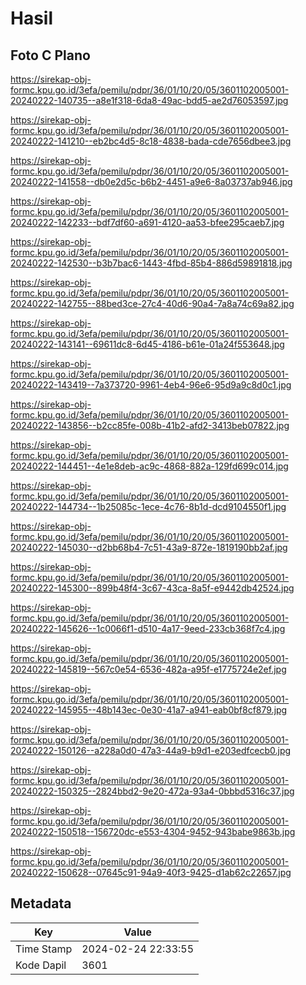 # Hasil

## Foto C Plano

https://sirekap-obj-formc.kpu.go.id/3efa/pemilu/pdpr/36/01/10/20/05/3601102005001-20240222-140735--a8e1f318-6da8-49ac-bdd5-ae2d76053597.jpg

https://sirekap-obj-formc.kpu.go.id/3efa/pemilu/pdpr/36/01/10/20/05/3601102005001-20240222-141210--eb2bc4d5-8c18-4838-bada-cde7656dbee3.jpg

https://sirekap-obj-formc.kpu.go.id/3efa/pemilu/pdpr/36/01/10/20/05/3601102005001-20240222-141558--db0e2d5c-b6b2-4451-a9e6-8a03737ab946.jpg

https://sirekap-obj-formc.kpu.go.id/3efa/pemilu/pdpr/36/01/10/20/05/3601102005001-20240222-142233--bdf7df60-a691-4120-aa53-bfee295caeb7.jpg

https://sirekap-obj-formc.kpu.go.id/3efa/pemilu/pdpr/36/01/10/20/05/3601102005001-20240222-142530--b3b7bac6-1443-4fbd-85b4-886d59891818.jpg

https://sirekap-obj-formc.kpu.go.id/3efa/pemilu/pdpr/36/01/10/20/05/3601102005001-20240222-142755--88bed3ce-27c4-40d6-90a4-7a8a74c69a82.jpg

https://sirekap-obj-formc.kpu.go.id/3efa/pemilu/pdpr/36/01/10/20/05/3601102005001-20240222-143141--69611dc8-6d45-4186-b61e-01a24f553648.jpg

https://sirekap-obj-formc.kpu.go.id/3efa/pemilu/pdpr/36/01/10/20/05/3601102005001-20240222-143419--7a373720-9961-4eb4-96e6-95d9a9c8d0c1.jpg

https://sirekap-obj-formc.kpu.go.id/3efa/pemilu/pdpr/36/01/10/20/05/3601102005001-20240222-143856--b2cc85fe-008b-41b2-afd2-3413beb07822.jpg

https://sirekap-obj-formc.kpu.go.id/3efa/pemilu/pdpr/36/01/10/20/05/3601102005001-20240222-144451--4e1e8deb-ac9c-4868-882a-129fd699c014.jpg

https://sirekap-obj-formc.kpu.go.id/3efa/pemilu/pdpr/36/01/10/20/05/3601102005001-20240222-144734--1b25085c-1ece-4c76-8b1d-dcd9104550f1.jpg

https://sirekap-obj-formc.kpu.go.id/3efa/pemilu/pdpr/36/01/10/20/05/3601102005001-20240222-145030--d2bb68b4-7c51-43a9-872e-1819190bb2af.jpg

https://sirekap-obj-formc.kpu.go.id/3efa/pemilu/pdpr/36/01/10/20/05/3601102005001-20240222-145300--899b48f4-3c67-43ca-8a5f-e9442db42524.jpg

https://sirekap-obj-formc.kpu.go.id/3efa/pemilu/pdpr/36/01/10/20/05/3601102005001-20240222-145626--1c0066f1-d510-4a17-9eed-233cb368f7c4.jpg

https://sirekap-obj-formc.kpu.go.id/3efa/pemilu/pdpr/36/01/10/20/05/3601102005001-20240222-145819--567c0e54-6536-482a-a95f-e1775724e2ef.jpg

https://sirekap-obj-formc.kpu.go.id/3efa/pemilu/pdpr/36/01/10/20/05/3601102005001-20240222-145955--48b143ec-0e30-41a7-a941-eab0bf8cf879.jpg

https://sirekap-obj-formc.kpu.go.id/3efa/pemilu/pdpr/36/01/10/20/05/3601102005001-20240222-150126--a228a0d0-47a3-44a9-b9d1-e203edfcecb0.jpg

https://sirekap-obj-formc.kpu.go.id/3efa/pemilu/pdpr/36/01/10/20/05/3601102005001-20240222-150325--2824bbd2-9e20-472a-93a4-0bbbd5316c37.jpg

https://sirekap-obj-formc.kpu.go.id/3efa/pemilu/pdpr/36/01/10/20/05/3601102005001-20240222-150518--156720dc-e553-4304-9452-943babe9863b.jpg

https://sirekap-obj-formc.kpu.go.id/3efa/pemilu/pdpr/36/01/10/20/05/3601102005001-20240222-150628--07645c91-94a9-40f3-9425-d1ab62c22657.jpg


## Metadata

| Key        | Value               |
| ---------- | ------------------- |
| Time Stamp | 2024-02-24 22:33:55 |
| Kode Dapil | 3601                |



